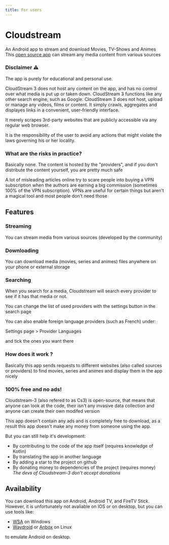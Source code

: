 ```yaml
---
title: For users
---
```


# Cloudstream
An Android app to stream and download Movies, TV-Shows and Animes
This [open source app](https://github.com/recloudstream/cloudstream) can stream any media content from various sources

### Disclaimer ⚠️
The app is purely for educational and personal use.

CloudStream 3 does not host any content on the app, and has no control over what media is put up or taken down. CloudStream 3 functions like any other search engine, such as Google. CloudStream 3 does not host, upload or manage any videos, films or content. It simply crawls, aggregates and displayes links in a convenient, user-friendly interface.

It merely scrapes 3rd-party websites that are publicly accessible via any regular web browser.

It is the responsibility of the user to avoid any actions that might violate the laws governing his or her locality.

### What are the risks in practice?
Basically none. The content is hosted by the "providers", and if you don't distribute the content yourself, you are pretty much safe

A lot of misleading articles online try to scare people into buying a VPN subscription when the authors are earning a big commission (sometimes 100% of the VPN subscription).
VPNs are useful for certain things but aren't a magical tool and most people don't need those

## Features

### Streaming

You can stream media from various sources (developed by the community)

### Downloading

You can download media (movies, series and animes) files anywhere on your phone or external storage

### Searching

When you search for a media, Cloudstream will search every provider to see if it has that media or not.

You can change the list of used providers with the settings button in the search page

You can also enable foreign language providers (such as French) under:

Settings page > Provider Languages

and tick the ones you want there

### How does it work ?

Basically this app sends requests to different websites (also called sources or providers) to find movies, series and animes and display them in the app nicely

### 100% free and no ads!

Cloudstream-3 (also refered to as Cs3) is open-source, that means that anyone can look at the code, their isn't any invasive data collection and anyone can create their own modifed version

This app doesn't contain any ads and is completely free to download, as a result this app doesn't make any money from someone using the app.

But you can still help it's development:

- By contributing to the code of the app itself (requires knowledge of Kotlin)
- By translating the app in another language
- By adding a star to the project on github
- By donating money to dependencies of the project (requires money) *The devs of Cloudstream-3 don't accept donations*

## Availability
You can download this app on Android, Android TV, and FireTV Stick. However, it is unfortunately not avaliable on IOS or on desktop, but you can use tools like:
- [WSA](https://docs.microsoft.com/en-us/windows/android/wsa/) on Windows
- [Waydroid](https://waydro.id/) or [Anbox](https://anbox.io/) on Linux

to emulate Android on desktop.
